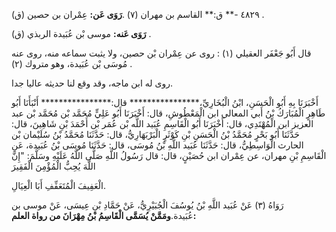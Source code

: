 ٤٨٢٩ -** ق:** القاسم بن مهران (٧) .**رَوَى عَن:** عِمْران بن حصين (ق) .

**رَوَى عَنه:** موسى بْن عُبَيدة الربذي (ق) .

قال أَبُو جَعْفَر العقيلي (١) : روى عن عِمْران بْن حصين، ولا يثبت سماعه منه، روى عنه مُوسَى بْن عُبَيدة، وهو متروك (٢) .

روى له ابن ماجه، وقد وقع لنا حديثه عاليا جدا.

أَخْبَرَنَا بِهِ أَبُو الْحَسَنِ، ابْنُ الْبُخَارِيِّ،**************** قال:**************** أَنْبَأَنَا أَبُو طَاهِرٍ الْمُبَارَكُ بْنُ أَبي المعالي ابن الْمَعْطُوشِ، قال: أَخْبَرَنَا أَبُو عَلِيٍّ مُحَمَّد بْن مُحَمَّد بْن عبد العزيز ابن الْمُهْتَدِي، قال: أَخْبَرَنَا أَبُو الْقَاسِمِ عُبَيد اللَّه بْن عُمَر بْن أَحْمَدَ بْنِ شَاهِينَ، قال: حَدَّثَنَا أَبُو بَحْرٍ مُحَمَّدُ بْنُ الْحَسَنِ بْنِ كَوْثَرٍ الْبَرْبَهَارِيُّ، قال: حَدَّثَنَا مُحَمَّدُ بْنُ سُلَيْمان بْن الحارث الْوَاسِطِيُّ، قال: حَدَّثَنَا عُبَيد اللَّهِ بْنُ مُوسَى، قال: حَدَّثَنَا مُوسَى بْنُ عُبَيدة، عَنِ الْقَاسِمِ بْنِ مهران، عن عِمْران ابن حُصَيْنٍ، قال: قال رَسُولُ اللَّهِ صَلَّى اللَّهُ عَلَيْهِ وسَلَّمَ: "إِنَّ اللَّهَ يُحِبُّ الْمُؤْمِنَ الْفَقِيرَ

الْعَفِيفَ الْمُتَعَفِّفِ أَبَا الْعِيَالِ.

رَوَاهُ (٣) عَنْ عُبَيد اللَّهِ بْنُ يُوسُفَ الْجُبَيْرِيُّ، عَنْ حَمَّادِ بْنِ عِيسَى، عَنْ موسى بن عُبَيدة.**ومَمَّنْ يُسَمَّى الْقَاسِمُ بْنُ مِهْرَانَ من رواة العلم:**